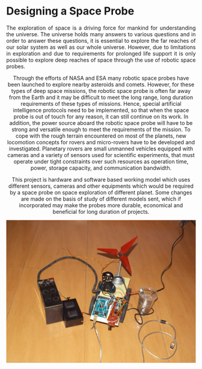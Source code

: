 # Designing a Space Probe
<p align="justify">The exploration of space is a driving force for mankind for understanding the universe. The universe holds many answers to various questions and in order to answer these questions, it is essential to explore the far reaches of our solar system as well as our whole universe.  However, due to limitations in exploration and due to requirements for prolonged	life	support	it	is only possible to explore deep reaches of space through the use of robotic space probes.</p>

<p align="center">Through the efforts of  NASA and ESA many robotic space probes have been launched to explore nearby asteroids and comets. However, for these types of deep space missions, the robotic space probe is often far away from the Earth and it may be difficult to meet the long range, long duration requirements of these types of missions. Hence, special artificial intelligence protocols need to be implemented, so that when the space probe is out of touch for any reason, it can still continue on its work. In addition, the power source aboard the robotic space probe will have to be strong and versatile enough to meet the requirements of the mission. To cope with the rough terrain encountered on most of the planets, new locomotion concepts for rovers and micro-rovers have to be developed and investigated. Planetary rovers are small unmanned vehicles equipped with cameras and a variety of sensors used for scientific experiments, that must operate under tight constraints over such resources as operation time, power, storage capacity, and communication bandwidth.</p> 

<p align="center">This project is hardware and software based working model which uses different sensors, cameras and other equipments which would be required by a space probe on space exploration of different planet. Some changes are made on the basis of study of different models sent, which if incorporated may make the probes more durable, economical and beneficial for long duration of projects. </p>

![Model Demo](robot.jpg)
